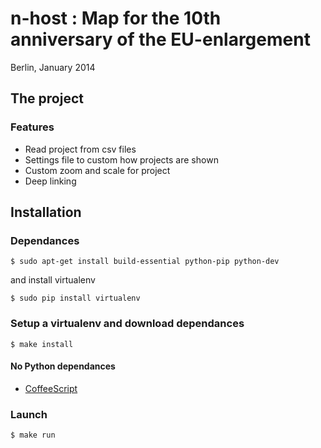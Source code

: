n-host : Map for the 10th anniversary of the EU-enlargement
===========================================================

Berlin, January 2014

## The project

### Features

* Read project from csv files
* Settings file to custom how projects are shown
* Custom zoom and scale for project
* Deep linking

## Installation

### Dependances

	$ sudo apt-get install build-essential python-pip python-dev

and install virtualenv

	$ sudo pip install virtualenv

### Setup a virtualenv and download dependances

	$ make install

#### No Python dependances

* [CoffeeScript](http://coffeescript.org/)

### Launch

```
$ make run
```
